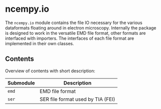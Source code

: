 # ncempy.io

The `ncempy.io` module contains the file IO necessary for the various dataformats floating around in electron microscopy. Internally the package is designed to work in the versatile EMD file format, other formats are interfaced with importers. The interfaces of each file format are implemented in their own classes.

## Contents

Overview of contents with short description:

| Submodule | Description |
| --- | --- |
| `emd` | EMD file format |
| `ser` | SER file format used by TIA (FEI) |

